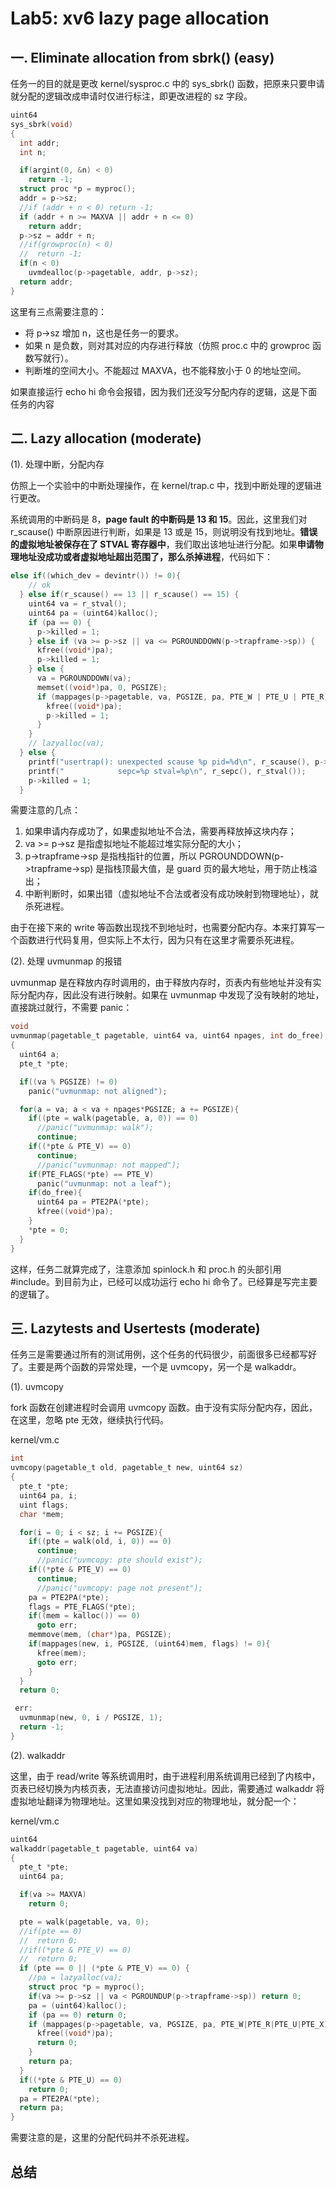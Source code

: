 # Lab5: xv6 lazy page allocation

## 一. Eliminate allocation from sbrk() (easy)

任务一的目的就是更改 kernel/sysproc.c 中的 sys_sbrk() 函数，把原来只要申请就分配的逻辑改成申请时仅进行标注，即更改进程的 sz 字段。

```c
uint64
sys_sbrk(void)
{
  int addr;
  int n;

  if(argint(0, &n) < 0)
    return -1;
  struct proc *p = myproc();
  addr = p->sz;
  //if (addr + n < 0) return -1;
  if (addr + n >= MAXVA || addr + n <= 0)
    return addr;
  p->sz = addr + n;
  //if(growproc(n) < 0)
  //  return -1;
  if(n < 0)
    uvmdealloc(p->pagetable, addr, p->sz);
  return addr;
}
```

这里有三点需要注意的：

- 将 p->sz 增加 n，这也是任务一的要求。
- 如果 n 是负数，则对其对应的内存进行释放（仿照 proc.c 中的 growproc 函数写就行）。
- 判断堆的空间大小。不能超过 MAXVA，也不能释放小于 0 的地址空间。

如果直接运行 echo hi 命令会报错，因为我们还没写分配内存的逻辑，这是下面任务的内容

## 二. Lazy allocation (moderate)

(1). 处理中断，分配内存

仿照上一个实验中的中断处理操作，在 kernel/trap.c 中，找到中断处理的逻辑进行更改。

系统调用的中断码是 8，**page fault 的中断码是 13 和 15**。因此，这里我们对 r_scause() 中断原因进行判断，如果是 13 或是 15，则说明没有找到地址。**错误的虚拟地址被保存在了 STVAL 寄存器中**，我们取出该地址进行分配。如果**申请物理地址没成功或者虚拟地址超出范围了，那么杀掉进程**，代码如下：

```c
else if((which_dev = devintr()) != 0){
    // ok
  } else if(r_scause() == 13 || r_scause() == 15) {
    uint64 va = r_stval();
    uint64 pa = (uint64)kalloc();
    if (pa == 0) {
      p->killed = 1;
    } else if (va >= p->sz || va <= PGROUNDDOWN(p->trapframe->sp)) {
      kfree((void*)pa);
      p->killed = 1;
    } else {
      va = PGROUNDDOWN(va);
      memset((void*)pa, 0, PGSIZE);
      if (mappages(p->pagetable, va, PGSIZE, pa, PTE_W | PTE_U | PTE_R) != 0) {
        kfree((void*)pa);
        p->killed = 1;
      }
    }
    // lazyalloc(va);
  } else {
    printf("usertrap(): unexpected scause %p pid=%d\n", r_scause(), p->pid);
    printf("            sepc=%p stval=%p\n", r_sepc(), r_stval());
    p->killed = 1;
  }
```

需要注意的几点：

1. 如果申请内存成功了，如果虚拟地址不合法，需要再释放掉这块内存；
2. va >= p->sz 是指虚拟地址不能超过堆实际分配的大小；
3. p->trapframe->sp 是指栈指针的位置，所以 PGROUNDDOWN(p->trapframe->sp) 是指栈顶最大值，是 guard 页的最大地址，用于防止栈溢出；
4. 中断判断时，如果出错（虚拟地址不合法或者没有成功映射到物理地址），就杀死进程。

由于在接下来的 write 等函数出现找不到地址时，也需要分配内存。本来打算写一个函数进行代码复用，但实际上不太行，因为只有在这里才需要杀死进程。

(2). 处理 uvmunmap 的报错

uvmunmap 是在释放内存时调用的，由于释放内存时，页表内有些地址并没有实际分配内存，因此没有进行映射。如果在 uvmunmap 中发现了没有映射的地址，直接跳过就行，不需要 panic：

```c
void
uvmunmap(pagetable_t pagetable, uint64 va, uint64 npages, int do_free)
{
  uint64 a;
  pte_t *pte;

  if((va % PGSIZE) != 0)
    panic("uvmunmap: not aligned");

  for(a = va; a < va + npages*PGSIZE; a += PGSIZE){
    if((pte = walk(pagetable, a, 0)) == 0)
      //panic("uvmunmap: walk");
      continue;
    if((*pte & PTE_V) == 0)
      continue;
      //panic("uvmunmap: not mapped");
    if(PTE_FLAGS(*pte) == PTE_V)
      panic("uvmunmap: not a leaf");
    if(do_free){
      uint64 pa = PTE2PA(*pte);
      kfree((void*)pa);
    }
    *pte = 0;
  }
}
```

这样，任务二就算完成了，注意添加 spinlock.h 和 proc.h 的头部引用 #include。到目前为止，已经可以成功运行 echo hi 命令了。已经算是写完主要的逻辑了。

## 三. Lazytests and Usertests (moderate)

任务三是需要通过所有的测试用例，这个任务的代码很少，前面很多已经都写好了。主要是两个函数的异常处理，一个是 uvmcopy，另一个是 walkaddr。

(1). uvmcopy

fork 函数在创建进程时会调用 uvmcopy 函数。由于没有实际分配内存，因此，在这里，忽略 pte 无效，继续执行代码。

kernel/vm.c
```c
int
uvmcopy(pagetable_t old, pagetable_t new, uint64 sz)
{
  pte_t *pte;
  uint64 pa, i;
  uint flags;
  char *mem;

  for(i = 0; i < sz; i += PGSIZE){
    if((pte = walk(old, i, 0)) == 0)
      continue;
      //panic("uvmcopy: pte should exist");
    if((*pte & PTE_V) == 0)
      continue;
      //panic("uvmcopy: page not present");
    pa = PTE2PA(*pte);
    flags = PTE_FLAGS(*pte);
    if((mem = kalloc()) == 0)
      goto err;
    memmove(mem, (char*)pa, PGSIZE);
    if(mappages(new, i, PGSIZE, (uint64)mem, flags) != 0){
      kfree(mem);
      goto err;
    }
  }
  return 0;

 err:
  uvmunmap(new, 0, i / PGSIZE, 1);
  return -1;
}
```

(2). walkaddr

这里，由于 read/write 等系统调用时，由于进程利用系统调用已经到了内核中，页表已经切换为内核页表，无法直接访问虚拟地址。因此，需要通过 walkaddr 将虚拟地址翻译为物理地址。这里如果没找到对应的物理地址，就分配一个：

kernel/vm.c
```c
uint64
walkaddr(pagetable_t pagetable, uint64 va)
{
  pte_t *pte;
  uint64 pa;

  if(va >= MAXVA)
    return 0;

  pte = walk(pagetable, va, 0);
  //if(pte == 0)
  //  return 0;
  //if((*pte & PTE_V) == 0)
  //  return 0;
  if (pte == 0 || (*pte & PTE_V) == 0) {
    //pa = lazyalloc(va);
    struct proc *p = myproc();
    if(va >= p->sz || va < PGROUNDUP(p->trapframe->sp)) return 0;
    pa = (uint64)kalloc();
    if (pa == 0) return 0;
    if (mappages(p->pagetable, va, PGSIZE, pa, PTE_W|PTE_R|PTE_U|PTE_X) != 0) {
      kfree((void*)pa);
      return 0;
    }
    return pa;
  }
  if((*pte & PTE_U) == 0)
    return 0;
  pa = PTE2PA(*pte);
  return pa;
}
```

需要注意的是，这里的分配代码并不杀死进程。

## 总结
